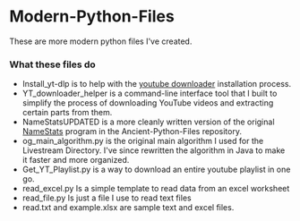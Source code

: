 # Modern-Python-Files
These are more modern python files I've created.

### What these files do
- Install_yt-dlp is to help with the [youtube downloader](https://github.com/ytdl-org/youtube-dl) installation process. 
- YT_downloader_helper is a command-line interface tool that I built to simplify the process of downloading YouTube videos and extracting certain parts from them.
- NameStatsUPDATED is a more cleanly written version of the original [NameStats](https://github.com/MichaelT-178/Ancient-Python-Files/blob/main/NameStats.py) program in the Ancient-Python-Files repository.
- og_main_algorithm.py is the original main algorithm I used for the Livestream Directory. I've since rewritten the algorithm in Java
to make it faster and more organized.
- Get_YT_Playlist.py is a way to download an entire youtube playlist in one go.
- read_excel.py Is a simple template to read data from an excel worksheet
- read_file.py Is just a file I use to read text files 
- read.txt and example.xlsx are sample text and excel files.